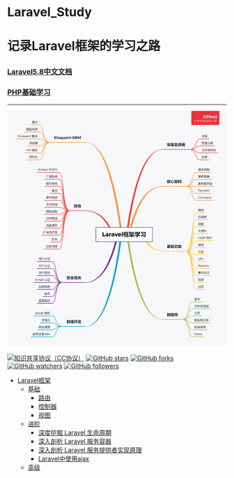 <h1>Laravel_Study<h1>
  
记录Laravel框架的学习之路 

### [Laravel5.8中文文档](https://learnku.com/docs/laravel/5.8)
### [PHP基础学习](https://github.com/Shuukoukou/PHP_Study)

-----------
![学习脑图](https://github.com/Shuukoukou/Laravel_Study/blob/master/source/Laravel%E6%A1%86%E6%9E%B6%E5%AD%A6%E4%B9%A0.png?raw=true)

[![知识共享协议（CC协议）](https://img.shields.io/badge/License-Creative%20Commons-DC3D24.svg)](https://creativecommons.org/licenses/by-nc-sa/4.0/deed.zh)
[![GitHub stars](https://img.shields.io/github/stars/xingshaocheng/architect-awesome.svg?style=flat&label=Star)](https://github.com/Shuukoukou/Laravel_Study/watchers)
[![GitHub forks](https://img.shields.io/github/forks/xingshaocheng/architect-awesome.svg?style=flat&label=Fork)](https://github.com/xingshaocheng/architect-awesome/fork)
[![GitHub watchers](https://img.shields.io/github/watchers/xingshaocheng/architect-awesome.svg?style=flat&label=Watch)](https://github.com/xingshaocheng/architect-awesome/watchers)
[![GitHub followers](https://img.shields.io/github/followers/xingshaocheng.svg?label=%E5%85%B3%E6%B3%A8)](https://github.com/xingshaocheng)


	
* [Laravel框架](https://github.com/xingshaocheng/architect-awesome/blob/master/README.md#数据结构)
	* [基础](https://github.com/xingshaocheng/architect-awesome/blob/master/README.md#队列)
		* [路由](https://github.com/Shuukoukou/Laravel_Study/blob/master/notes/Laravel%E6%A1%86%E6%9E%B6%E7%9F%A5%E8%AF%86/%E8%B7%AF%E7%94%B1.md)
		* [控制器](https://github.com/Shuukoukou/Laravel_Study/blob/master/notes/Laravel%E6%A1%86%E6%9E%B6%E7%9F%A5%E8%AF%86/%E6%8E%A7%E5%88%B6%E5%99%A8.md)
		* [视图](https://github.com/Shuukoukou/Laravel_Study/blob/master/notes/Laravel%E6%A1%86%E6%9E%B6%E7%9F%A5%E8%AF%86/%E8%A7%86%E5%9B%BE.md)
	* [进阶](https://github.com/xingshaocheng/architect-awesome/blob/master/README.md#队列)
		* [深度挖掘 Laravel 生命周期](http://blog.phpzendo.com/?p=303)	
		* [深入剖析 Laravel 服务容器](http://blog.phpzendo.com/?p=353)
		* [深入剖析 Laravel 服务提供者实现原理](http://blog.phpzendo.com/?p=358)
		* [Laravel中使用ajax](https://github.com/Shuukoukou/Laravel_Study/blob/master/notes/Laravel%E6%A1%86%E6%9E%B6%E7%9F%A5%E8%AF%86/Laravel%E4%B8%AD%E4%BD%BF%E7%94%A8ajax.md)
	* [高级](https://github.com/xingshaocheng/architect-awesome/blob/master/README.md#队列)



